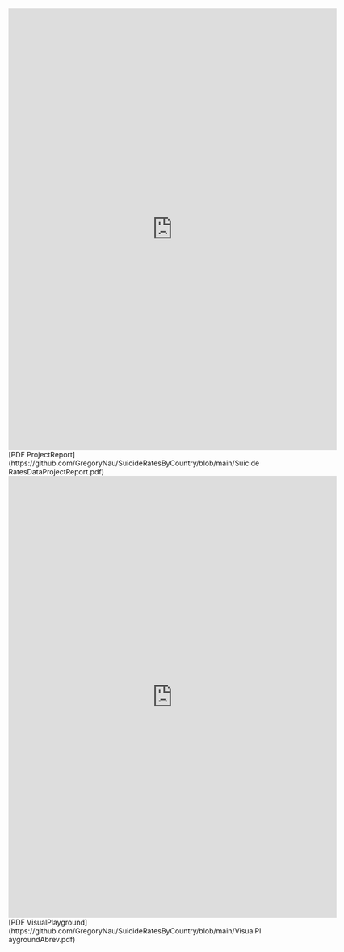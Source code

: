 <embed src="https://GregoryNau.github.io/SuicideRatesByCountry/SuicideRatesDataProjectReport.pdf" width="650" height="875" type="application/pdf" />
[PDF ProjectReport](https://github.com/GregoryNau/SuicideRatesByCountry/blob/main/SuicideRatesDataProjectReport.pdf)




<embed src="https://GregoryNau.github.io/SuicideRatesByCountry/VisualPlaygroundAbrev..pdf" width="650" height="875" type="application/pdf" />
[PDF VisualPlayground](https://github.com/GregoryNau/SuicideRatesByCountry/blob/main/VisualPlaygroundAbrev.pdf)
